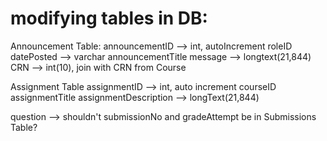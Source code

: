 # modifying tables in DB:

Announcement Table:
announcementID --> int, autoIncrement
roleID
datePosted --> varchar
announcementTitle
message --> longtext(21,844)
CRN --> int(10), join with CRN from Course

Assignment Table
assignmentID --> int, auto increment
courseID
assignmentTitle
assignmentDescription --> longText(21,844)

question --> shouldn't submissionNo and gradeAttempt be in Submissions Table?
